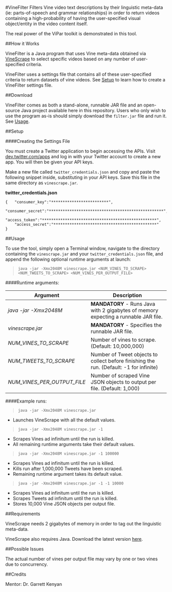  
#VineFilter
Filters Vine video text descriptions by their linguistic meta-data (ie: parts-of-speech and grammar relationships) in order to return videos containing a high-probability of having the user-specified visual object/entity in the video content itself.

The real power of the ViPar toolkit is demonstrated in this tool. 

##How it Works

VineFilter is a Java program that uses Vine meta-data obtained via [VineScrape](https://github.com/DannyDelott/ViPar-Toolkit/tree/master/VineScrape) to select specific videos based on any number of user-specified criteria.  

VineFilter uses a settings file that contains all of these user-specified criteria to return datasets of vine videos. See [Setup](#setup) to learn how to create a VineFilter settings file.

##Download

VineFilter comes as both a stand-alone, runnable JAR file and an open-source Java project available here in this repository. Users who only wish to use the program as-is should simply download the `filter.jar` file and run it. See [Usage](#usage).

##Setup

####Creating the Settings File

You must create a Twitter application to begin accessing the APIs. Visit [dev.twitter.com/apps](https://apps.twitter.com/) and log in with your Twitter account to create a new app. You will then be given your API keys.

Make a new file called `twitter_credentials.json` and copy and paste the following snippet inside, substituting in your API keys. Save this file in the same directory as `vinescrape.jar`.

**twitter_credentials.json**

    {   "consumer_key":"*************************",
        "consumer_secret":"**************************************************",
        "access_token":"**************************************************",
        "access_secret":"*********************************************" 
    }

##Usage

To use the tool, simply open a Terminal window, navigate to the directory containing the `vinescrape.jar` and your `twitter_credentials.json` file, and append the following optional runtime arguments at launch:

> `java -jar -Xmx2048M vinescrape.jar <NUM_VINES_TO_SCRAPE> <NUM_TWEETS_TO_SCRAPE> <NUM_VINES_PER_OUTPUT_FILE>`


####Runtime arguments:

| Argument	| Description |
|---|---|
| *java -jar -Xmx2048M* |	**MANDATORY** - Runs Java with 2 gigabytes of memory expecting a runnable JAR file. |
| *vinescrape.jar* | **MANDATORY** -	Specifies the runnable JAR file. |
| *NUM_VINES_TO_SCRAPE* |	Number of vines to scrape. (Default: 10,000,000) |
| *NUM_TWEETS_TO_SCRAPE* |	Number of Tweet objects to collect before finishing the run. (Default: -1 for infinite) |
| *NUM_VINES_PER_OUTPUT_FILE* |	Number of scraped Vine JSON objects to output per file. (Default: 1,000) |

####Example runs:

> `java -jar -Xmx2048M vinescrape.jar`  

   - Launches VineScrape with all the default values.  

> `java -jar -Xmx2048M vinescrape.jar -1`  
   
   - Scrapes Vines ad infinitum until the run is killed.  
   - All remaining runtime arguments take their default values. 
   
> `java -jar -Xmx2048M vinescrape.jar -1 100000`   
   
   - Scrapes Vines ad infinitum until the run is killed.  
   - Kills run after 1,000,000 Tweets have been scraped.  
   - Remaining runtime argument takes its default value.    

> `java -jar -Xmx2048M vinescrape.jar -1 -1 10000`  
   
   - Scrapes Vines ad infinitum until the run is killed.   
   - Scrapes Tweets ad infinitum until the run is killed.  
   - Stores 10,000 Vine JSON objects per output file.   



##Requirements

VineScrape needs 2 gigabytes of memory in order to tag out the linguistic meta-data.

VineScrape also requires Java. Download the latest version [here](http://www.java.com/).

##Possible Issues

The actual number of vines per output file may vary by one or two vines due to concurrency.

##Credits

Mentor: Dr. Garrett Kenyan
